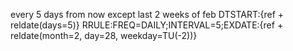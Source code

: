 every 5 days from now except last 2 weeks of feb
DTSTART:{ref + reldate(days=5)}
RRULE:FREQ=DAILY;INTERVAL=5;EXDATE:{ref + reldate(month=2, day=28, weekday=TU(-2))}